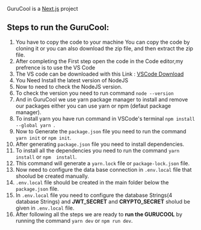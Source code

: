 GuruCool is a [Next.js](https://nextjs.org/) project 

## Steps to run the GuruCool:
 1. You have to copy the code to your machine 
     You can copy the code by cloning it or you can also download the zip file, and then extract the zip file.
 2. After completing the First step open the code in the Code editor,my prefrence is to use the VS Code 
 3. The VS code can be downloaded with this Link : [VSCode Download](https://code.visualstudio.com/)
 4. You Need Install the latest version of NodeJS
 5. Now to need to check the NodeJS version.
 6. To check the version you need to run command ```node --version ```
 7. And in GuruCool we use yarn package manager to install and remove our packages either you can use yarn or npm (defaut package manager).
 8. To install yarn you have run  command in VSCode's terminal ```npm install --global yarn ```.
 9. Now to Generate the `package.json` file you need to run  the command ```yarn init``` or ```npm init```.
 10. After generating `package.json` file you need to install dependencies.
 11. To install all the dependencies you need to run the command ```yarn install``` or ```npm  install```.
 12. This command will generate a `yarn.lock` file or `package-lock.json` file.
 13. Now need to configure the data base connection in `.env.local` file that shoolud be created manually.
 14. `.env.local` file should be created in the main folder below the `package.json` file.
 15. In `.env.local` file you need to configure the database Strings(4 database Strings) and **JWT_SECRET** and **CRYPTO_SECRET** sholud be given in `.env.local` file.
 16. After following all the steps we are ready  to **run the GURUCOOL**  by running the command ```yarn dev``` or ```npm run dev```.
